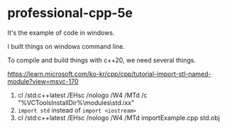 ﻿# professional-cpp-5e

It's the example of code in windows.

I built things on windows command line.

To compile and build things with c++20, we need several things.

https://learn.microsoft.com/ko-kr/cpp/cpp/tutorial-import-stl-named-module?view=msvc-170

1. cl /std:c++latest /EHsc /nologo /W4 /MTd /c "%VCToolsInstallDir%\modules\std.ixx"
2. ```import std``` instead of ```import <iostream>```
3. cl /std:c++latest /EHsc /nologo /W4 /MTd importExample.cpp std.obj
